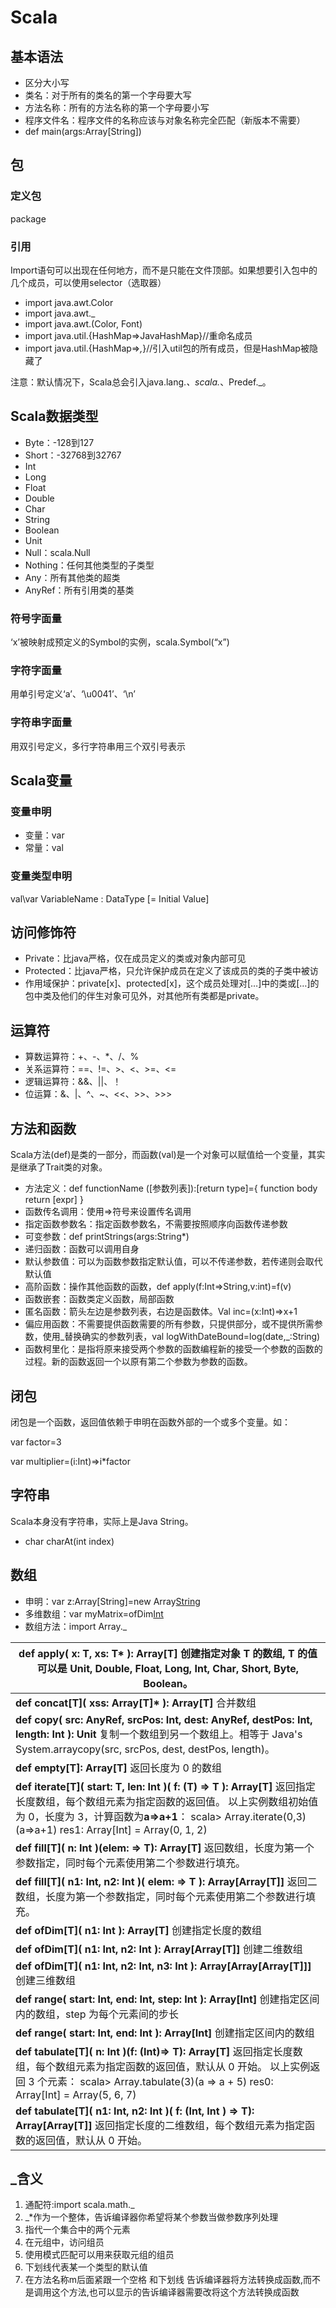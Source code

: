 # Scala

## 基本语法

- 区分大小写
- 类名：对于所有的类名的第一个字母要大写
- 方法名称：所有的方法名称的第一个字母要小写
- 程序文件名：程序文件的名称应该与对象名称完全匹配（新版本不需要）
- def main(args:Array[String])

## 包

### 定义包

package

### 引用

Import语句可以出现在任何地方，而不是只能在文件顶部。如果想要引入包中的几个成员，可以使用selector（选取器）

- import java.awt.Color
- import java.awt._
- import java.awt.(Color, Font)
- import java.util.{HashMap=>JavaHashMap}//重命名成员
- import java.util.{HashMap=>_,_}//引入util包的所有成员，但是HashMap被隐藏了

注意：默认情况下，Scala总会引入java.lang._、scala._、Predef._。

## Scala数据类型

- Byte：-128到127
- Short：-32768到32767
- Int
- Long
- Float
- Double
- Char
- String
- Boolean
- Unit
- Null：scala.Null
- Nothing：任何其他类型的子类型
- Any：所有其他类的超类
- AnyRef：所有引用类的基类

### 符号字面量

‘x’被映射成预定义的Symbol的实例，scala.Symbol(“x”)

### 字符字面量

用单引号定义‘a’、‘\u0041’、‘\n’

### 字符串字面量

用双引号定义，多行字符串用三个双引号表示

## Scala变量

### 变量申明

- 变量：var
- 常量：val

### 变量类型申明

val\var VariableName : DataType [= Initial Value]

## 访问修饰符

- Private：比java严格，仅在成员定义的类或对象内部可见
- Protected：比java严格，只允许保护成员在定义了该成员的类的子类中被访
-  作用域保护：private[x]、protected[x]，这个成员处理对[…]中的类或[…]的包中类及他们的伴生对象可见外，对其他所有类都是private。

## 运算符

- 算数运算符：+、-、*、/、%
- 关系运算符：==、!=、>、<、>=、<=
- 逻辑运算符：&&、||、！
- 位运算：&、|、^、~、<<、>>、>>>

## 方法和函数

Scala方法(def)是类的一部分，而函数(val)是一个对象可以赋值给一个变量，其实是继承了Trait类的对象。

- 方法定义：def functionName ([参数列表]):[return type]={
	   function body
	   return [expr]
	 }
- 函数传名调用：使用=>符号来设置传名调用
- 指定函数参数名：指定函数参数名，不需要按照顺序向函数传递参数
- 可变参数：def printStrings(args:String*)
- 递归函数：函数可以调用自身
- 默认参数值：可以为函数参数指定默认值，可以不传递参数，若传递则会取代默认值
- 高阶函数：操作其他函数的函数，def apply(f:Int=>String,v:int)=f(v)
- 函数嵌套：函数类定义函数，局部函数
- 匿名函数：箭头左边是参数列表，右边是函数体。Val inc=(x:Int)=>x+1
- 偏应用函数：不需要提供函数需要的所有参数，只提供部分，或不提供所需参数，使用_替换确实的参数列表，val logWithDateBound=log(date,_:String)
- 函数柯里化：是指将原来接受两个参数的函数编程新的接受一个参数的函数的过程。新的函数返回一个以原有第二个参数为参数的函数。

## 闭包

闭包是一个函数，返回值依赖于申明在函数外部的一个或多个变量。如：

var factor=3

var multiplier=(i:Int)=>i*factor

## 字符串

Scala本身没有字符串，实际上是Java String。

- char charAt(int index) 

## 数组

- 申明：var z:Array[String]=new Array[String](3)
- 多维数组：var myMatrix=ofDim[Int](3,3)
- 数组方法：import Array._

| **def apply( x: T, xs: T\* ): Array[T]**  创建指定对象 T 的数组, T 的值可以是 Unit, Double, Float,  Long, Int, Char, Short, Byte, Boolean。 |
| ------------------------------------------------------------ |
| **def  concat[T]( xss: Array[T]\* ): Array[T]**  合并数组    |
| **def  copy( src: AnyRef, srcPos: Int, dest: AnyRef, destPos: Int, length: Int ):  Unit**  复制一个数组到另一个数组上。相等于 Java's  System.arraycopy(src, srcPos, dest, destPos, length)。 |
| **def  empty[T]: Array[T]**  返回长度为 0 的数组             |
| **def  iterate[T]( start: T, len: Int )( f: (T) => T ): Array[T]**  返回指定长度数组，每个数组元素为指定函数的返回值。  以上实例数组初始值为 0，长度为 3，计算函数为**a=>a+1**：  scala>  Array.iterate(0,3)(a=>a+1)  res1:  Array[Int] = Array(0, 1, 2) |
| **def  fill[T]( n: Int )(elem: => T): Array[T]**  返回数组，长度为第一个参数指定，同时每个元素使用第二个参数进行填充。 |
| **def  fill[T]( n1: Int, n2: Int )( elem: => T ): Array[Array[T]]**  返回二数组，长度为第一个参数指定，同时每个元素使用第二个参数进行填充。 |
| **def  ofDim[T]( n1: Int ): Array[T]**  创建指定长度的数组   |
| **def  ofDim[T]( n1: Int, n2: Int ): Array[Array[T]]**  创建二维数组 |
| **def  ofDim[T]( n1: Int, n2: Int, n3: Int ): Array[Array[Array[T]]]**  创建三维数组 |
| **def  range( start: Int, end: Int, step: Int ): Array[Int]**  创建指定区间内的数组，step 为每个元素间的步长 |
| **def  range( start: Int, end: Int ): Array[Int]**  创建指定区间内的数组 |
| **def  tabulate[T]( n: Int )(f: (Int)=> T): Array[T]**  返回指定长度数组，每个数组元素为指定函数的返回值，默认从 0 开始。  以上实例返回 3 个元素：  scala>  Array.tabulate(3)(a => a + 5)  res0:  Array[Int] = Array(5, 6, 7) |
| **def  tabulate[T]( n1: Int, n2: Int )( f: (Int, Int ) => T): Array[Array[T]]**  返回指定长度的二维数组，每个数组元素为指定函数的返回值，默认从 0 开始。 |

## _含义

1. 通配符:import scala.math._
2. _*作为一个整体，告诉编译器你希望将某个参数当做参数序列处理
3. 指代一个集合中的两个元素
4. 在元组中，访问组员
5. 使用模式匹配可以用来获取元组的组员
6. 下划线代表某一个类型的默认值
7. 在方法名称m后面紧跟一个空格 和下划线 告诉编译器将方法转换成函数,而不是调用这个方法,也可以显示的告诉编译器需要改将这个方法转换成函数